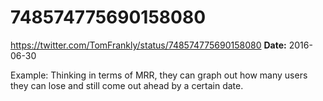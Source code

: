 # 748574775690158080
https://twitter.com/TomFrankly/status/748574775690158080
**Date:** 2016-06-30

Example: Thinking in terms of MRR, they can graph out how many users they can lose and still come out ahead by a certain date.
